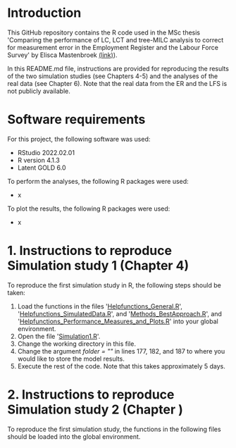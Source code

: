 # Introduction

This GitHub repository contains the R code used in the MSc thesis 'Comparing the performance of LC, LCT and tree-MILC analysis to correct for measurement error in the Employment Register and the Labour Force Survey' by Elisca Mastenbroek [(link)](https://github.com/eliscamastenbroek/master_thesis/blob/main/MSc_thesis.pdf)).

In this README.md file, instructions are provided for reproducing the results of the two simulation studies (see Chapters 4-5) and the analyses of the real data (see Chapter 6). Note that the real data from the ER and the LFS is not publicly available.

# Software requirements
For this project, the following software was used:
- RStudio 2022.02.01
- R version 4.1.3
- Latent GOLD 6.0

To perform the analyses, the following R packages were used:
- x

To plot the results, the following R packages were used:
- x


# 1. Instructions to reproduce Simulation study 1 (Chapter 4)
To reproduce the first simulation study in R, the following steps should be taken:
1. Load the functions in the files '[Helpfunctions_General.R](https://github.com/eliscamastenbroek/master_thesis/blob/main/Functions/Helpfunctions_General.R)', '[Helpfunctions_SimulatedData.R](https://github.com/eliscamastenbroek/master_thesis/blob/main/Functions/Helpfunctions_SimulatedData.R)', and '[Methods_BestApproach.R](https://github.com/eliscamastenbroek/master_thesis/blob/main/Functions/Methods_BestApproach.R)', and '[Helpfunctions_Performance_Measures_and_Plots.R](https://github.com/eliscamastenbroek/master_thesis/blob/main/Functions/Helpfunctions_Performance_Measures_and_Plots.R)' into your global environment.
2. Open the file '[Simulation1.R](https://github.com/eliscamastenbroek/master_thesis/blob/main/Simulation/Simulation1.R)'.
3. Change the working directory in this file.
4. Change the argument _folder = ""_ in lines 177, 182, and 187 to where you would like to store the model results.
5. Execute the rest of the code. Note that this takes approximately 5 days.

# 2. Instructions to reproduce Simulation study 2 (Chapter )
To reproduce the first simulation study, the functions in the following files should be loaded into the global environment.



